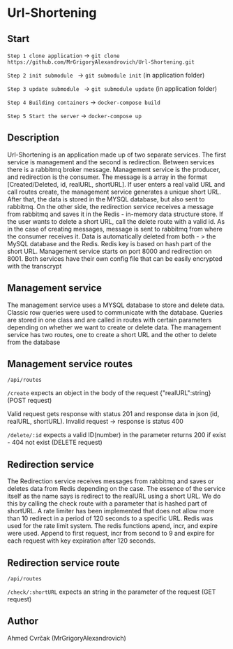 # Url-Shortening

## Start

`Step 1 clone application` ->   `git clone https://github.com/MrGrigoryAlexandrovich/Url-Shortening.git`

`Step 2 init submodule ` ->  `git submodule init` (in application folder)

`Step 3 update submodule ` ->  `git submodule update` (in application folder)

`Step 4 Building containers` ->  `docker-compose build`

`Step 5 Start the server` ->  `docker-compose up`

## Description

Url-Shortening is an application made up of two separate services. The first service is management and the second is redirection. Between services there is a rabbitmq broker message. Management service is the producer, and redirection is the consumer. The message is a array in the format [Created/Deleted, id, realURL, shortURL]. If user enters a real valid URL and call routes create, the management service generates a unique short URL.  After that, the data is stored in the MYSQL database, but also sent to rabbitmq. On the other side, the redirection service receives a message from rabbitmq and saves it in the Redis - in-memory data structure store. If the user wants to delete a short URL, call the delete route with a valid id. As in the case of creating messages, message is sent to rabbitmq from where the consumer receives it. Data is automatically deleted from both - > the MySQL database and the Redis. Redis key is  based on hash part of the short URL. Management service starts on port 8000 and redirection on 8001. Both services have their own config file that can be easily encrypted with the transcrypt

## Management service

The management service uses a MYSQL database to store and delete data.
Classic row queries were used to communicate with the database. Queries are stored in one class and are called in routes with certain parameters depending on whether we want to create or delete data. The management service has two routes, one to create a short URL and the other to delete from the database

## Management service routes

`/api/routes`

`/create`  expects an object in the body of the request {"realURL":string} (POST request)

Valid request gets response with status 201 and response data in json (id, realURL, shortURL). Invalid request -> response is status 400

`/delete/:id` expects a valid ID(number) in the parameter returns 200 if exist - 404 not exist (DELETE request)

## Redirection service 

The Redirection service receives messages from rabbitmq and saves or deletes data from Redis depending on the case. The essence of the service itself as the name says is redirect to the realURL using a short URL. We do this by calling the check route with a parameter that is hashed part of shortURL. A rate limiter has been implemented that does not allow more than 10 redirect in a period of 120 seconds to a specific URL. Redis was used for the rate limit system. The redis functions apend, incr, and expire were used. Append to first request, incr from second to 9 and expire for each request with key expiration after 120 seconds. 

## Redirection service route

`/api/routes`

`/check/:shortURL`  expects an string in the parameter of the request (GET request)

## Author

Ahmed Cvrčak (MrGrigoryAlexandrovich)







